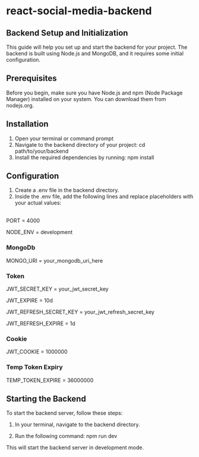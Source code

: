 # react-social-media-backend

## Backend Setup and Initialization
This guide will help you set up and start the backend for your project. The backend is built using Node.js and MongoDB, and it requires some initial configuration.

## Prerequisites
Before you begin, make sure you have Node.js and npm (Node Package Manager) installed on your system. You can download them from nodejs.org.

## Installation
1. Open your terminal or command prompt
2. Navigate to the backend directory of your project: cd path/to/your/backend
3. Install the required dependencies by running: npm install

## Configuration
1. Create a .env file in the backend directory.
2. Inside the .env file, add the following lines and replace placeholders with your actual values:

  <br>PORT = 4000<br>
  
  NODE_ENV = development
  
  ### MongoDb
  MONGO_URI = your_mongodb_uri_here
  
  ### Token
  JWT_SECRET_KEY = your_jwt_secret_key
  
  JWT_EXPIRE = 10d
  
  JWT_REFRESH_SECRET_KEY = your_jwt_refresh_secret_key <br>
  
  JWT_REFRESH_EXPIRE = 1d
  
  ### Cookie
  JWT_COOKIE = 1000000
  
  ### Temp Token Expiry
  TEMP_TOKEN_EXPIRE = 36000000

## Starting the Backend
To start the backend server, follow these steps:

1. In your terminal, navigate to the backend directory.

2. Run the following command: npm run dev

This will start the backend server in development mode.


